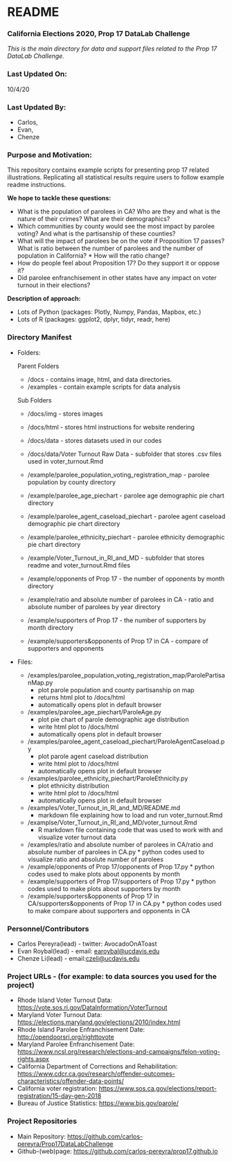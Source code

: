 # README
### California Elections 2020, Prop 17 DataLab Challenge
*This is the main directory for data and support files related to the Prop 17 DataLab Challenge.*

### Last Updated On: 
10/4/20

### Last Updated By: 
* Carlos, 
* Evan,
* Chenze


### Purpose and Motivation:
This repository contains example scripts for presenting prop 17 related illustrations. Replicating all statistical results require users to follow example readme instructions. 

**We hope to tackle these questions:**
* What is the population of parolees in CA? Who are they and what is the nature of their crimes? What are their demographics?
* Which communities by county would see the most impact by parolee voting? And what is the partisanship of these counties?
* What will the impact of parolees be on the vote if Proposition 17 passes? What is ratio between the number of parolees and the number of population in California? * How will the ratio change?
* How do people feel about Proposition 17? Do they support it or oppose it?
* Did parolee enfranchisement in other states have any impact on voter turnout in their elections?

**Description of approach:**
* Lots of Python (packages: Plotly, Numpy, Pandas, Mapbox, etc.)
* Lots of R (packages: ggplot2, dplyr, tidyr, readr, here)

### Directory Manifest

*  Folders:

	Parent Folders
	* /docs - contains image, html, and data directories.		
	* /examples - contain example scripts for data analysis
	
	Sub Folders
	* /docs/img - stores images
	* /docs/html - stores html instructions for website rendering
	* /docs/data - stores datasets used in our codes
	* /docs/data/Voter Turnout Raw Data - subfolder that stores .csv files used in voter_turnout.Rmd
	
	* /example/parolee_population_voting_registration_map - parolee population by county directory
	* /example/parolee_age_piechart - parolee age demographic pie chart directory
	* /example/parolee_agent_caseload_piechart - parolee agent caseload demographic pie chart directory
	* /example/parolee_ethnicity_piechart - parolee ethnicity demographic pie chart directory
	* /example/Voter_Turnout_in_RI_and_MD - subfolder that stores readme and voter_turnout.Rmd files
	* /example/opponents of Prop 17 - the number of opponents by month directory
	* /example/ratio and absolute number of parolees in CA - ratio and absolute number of parolees by year directory
	* /example/supporters of Prop 17 - the number of supporters by month directory
	* /example/supporters&opponents of Prop 17 in CA - compare of supporters and opponents

* Files:
	* /examples/parolee_population_voting_registration_map/ParolePartisanMap.py 
		* plot parole population and county partisanship on map
		* returns html plot to /docs/html
		* automatically opens plot in default browser
	* /examples/parolee_age_piechart/ParoleAge.py
		* plot pie chart of parole demographic age distribution
		* write html plot to /docs/html
		* automatically opens plot in default browser
	* /examples/parolee_agent_caseload_piechart/ParoleAgentCaseload.py
		* plot parole agent caseload distribution
		* write html plot to /docs/html
		* automatically opens plot in default browser
	* /examples/parolee_ethnicity_piechart/ParoleEthnicity.py
		* plot ethnicity distribution
		* write html plot to /docs/html
		* automatically opens plot in default browser
	* /examples/Voter_Turnout_in_RI_and_MD/README.md 
		* markdown file explaining how to load and run voter_turnout.Rmd
	* /examplse/Voter_Turnout_in_RI_and_MD/voter_turnout.Rmd 
		* R markdown file containing code that was used to work with and visualize voter turnout data
	* /examples/ratio and absolute number of parolees in CA/ratio and absolute number of parolees in CA.py
	        * python codes used to visualize ratio and absolute number of parolees
	* /example/opponents of Prop 17/opponents of Prop 17.py
	        * python codes used to make plots about opponents by month
	* /example/supporters of Prop 17/supporters of Prop 17.py
	        * python codes used to make plots about supporters by month
	* /example/supporters&opponents of Prop 17 in CA/supporters&opponents of Prop 17 in CA.py 
	        * python codes used to make compare about supporters and opponents in CA

### Personnel/Contributors
* Carlos Pereyra(lead) - twitter: AvocadoOnAToast
* Evan Roybal(lead) - email: earoybal@ucdavis.edu
* Chenze Li(lead) - email:czeli@ucdavis.edu

### Project URLs - (for example: to data sources you used for the project)
* Rhode Island Voter Turnout Data: https://vote.sos.ri.gov/DataInformation/VoterTurnout 
* Maryland Voter Turnout Data: https://elections.maryland.gov/elections/2010/index.html 
* Rhode Island Parolee Enfranchisement Date: http://opendoorsri.org/righttovote 
* Maryland Parolee Enfranchisement Date: https://www.ncsl.org/research/elections-and-campaigns/felon-voting-rights.aspx 
* California Department of Corrections and Rehabilitation: https://www.cdcr.ca.gov/research/offender-outcomes-characteristics/offender-data-points/
* California voter registration: https://www.sos.ca.gov/elections/report-registration/15-day-gen-2018
* Bureau of Justice Statistics: https://www.bjs.gov/parole/
### Project Repositories

* Main Repository: https://github.com/carlos-pereyra/Prop17DataLabChallenge
* Github-(web)page: https://github.com/carlos-pereyra/prop17.github.io



